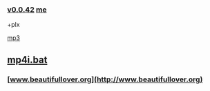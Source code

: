 ### [v0.0.42](https://github.com/littleflute/bat/edit/master/README.md)  [me](https://littleflute.github.io/bat/)
<div id = "id_div_4_plx">+plx</div> 

<script src="https://www.w3schools.com/lib/w3.js"></script>
<script src="https://littleflute.github.io/JavaScript/blclass.js" ></script>
<script src="https://littleflute.github.io/JavaScript/blApp.js"></script>
<script src="blAppPlx.js"></script>

[mp3](mp3)
## [mp4i.bat](bat/mp4index/mp4i.bat)
### [www.beautifullover.org](http://www.beautifullover.org)
